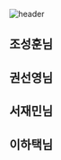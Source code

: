 ![header](https://capsule-render.vercel.app/api?type=wave&color=auto&height=300&section=header&text=Babyjak%20IsaacLike&fontSize=90)


## 조성훈님


## 권선영님


## 서재민님


## 이하택님


